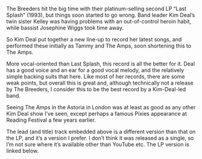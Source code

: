 The Breeders hit the big time with their platinum-selling second LP “Last Splash” (1993), but things soon started to go wrong. Band leader Kim Deal’s twin sister Kelley was having problems with an out-of-control heroin habit, while bassist Josephine Wiggs took time away.

So Kim Deal put together a new line-up to record her latest songs, and performed these initially as Tammy and The Amps, soon shortening this to The Amps.

More vocal-oriented than Last Splash, this record is all the better for it.  Deal has a good voice and an ear for a good vocal melody, and the relatively simple backing suits that here.  Like most of her records, there are some weak points, but overall this is great and, although technically not a release by The Breeders, I consider this to be the best record by a Kim-Deal-led band.  

Seeing The Amps in the Astoria in London was at least as good as any other Kim Deal show I’ve seen, except perhaps a famous Pixies appearance at Reading Festival  a few years earlier.

The lead (and title) track embedded above is a different version than that on the LP, and it’s a version I prefer. I don’t think it was released as a single, so I’m not sure where it’s available other than YouTube etc.  The LP version is linked below.
